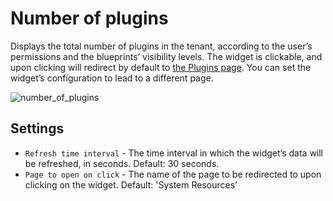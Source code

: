 # Number of plugins
Displays the total number of plugins in the tenant, according to the user’s permissions and the blueprints’ visibility levels.
The widget is clickable, and upon clicking will redirect by default to
[the Plugins page](/working_with/console/pages/plugins-page).
You can set the widget’s configuration to lead to a different page.

![number_of_plugins]( /images/ui/widgets/num_of_plugins.png )


## Settings

* `Refresh time interval` - The time interval in which the widget’s data will be refreshed, in seconds. Default: 30 seconds.
* `Page to open on click` - The name of the page to be redirected to upon clicking on the widget. Default: 'System Resources'
